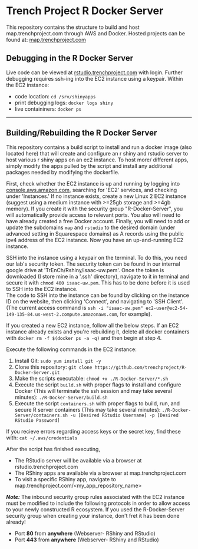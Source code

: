 # Trench Project R Docker Server
This repository contains the structure to build and host map.trenchproject.com through AWS and Docker.
Hosted projects can be found at: [map.trenchproject.com](https://map.trenchproject.com)

## Debugging in the R Docker Server
Live code can be viewed at [rstudio.trenchproject.com](rstudio.trenchproject.com) with login.
Further debugging requires ssh-ing into the EC2 instance using a keypair. Within the EC2 instance:
- code location: `cd /srv/shinyapps`
- print debugging logs: `docker logs shiny`
- live containiners: `docker ps`

---

## Building/Rebuilding the R Docker Server
This repository contains a build script to install and run a docker image (also located here) that will create and configure an r shiny and rstudio server to host various r shiny apps on an ec2 instance. To host more/ different apps, simply modify the apps pulled by the script and install any additional packages needed by modifying the dockerfile.  

First, check whether the EC2 instance is up and running by logging into [console.aws.amazon.com](https://us-west-2.console.aws.amazon.com/console/home?region=us-west-2), searching for 'EC2' services, and checking under 'Instances.' If no instance exists, create a new Linux 2 EC2 instance (suggest using a medium instance with >=25gb storage and >=4gb memory). If you create it with the security group "R-Docker-Server", you will automatically provide access to relevant ports. You also will need to have already created a free Docker account. Finally, you will need to add or update the subdomains `map` and `rstudio` to the desired domain (under advanced setting in Squarespace domains) as A records using the public ipv4 address of the EC2 instance. Now you have an up-and-running EC2 instance.

SSH into the instance using a keypair on the terminal. To do this, you need our lab's security token. The security token can be found in our internal google drive at 'TrEnCh/Rshiny/isaac-uw.pem'. Once the token is downloaded (I store mine in a '.ssh' directory), navigate to it in terminal and secure it with ```chmod 400 isaac-uw.pem```. This has to be done before it is used to SSH into the EC2 instance.  
The code to SSH into the instance can be found by clicking on the instance ID on the website, then clicking 'Connect', and navigating to 'SSH Client'. (The current access command is ``` ssh -i "isaac-uw.pem" ec2-user@ec2-54-149-135-84.us-west-2.compute.amazonaws.com ```, for example). 

If you created a new EC2 instance, follow all the below steps. If an EC2 instance already exists and you're rebuilding it, delete all docker containers with ```docker rm -f $(docker ps -a -q)``` and then begin at step 4.

Execute the following commands in the EC2 instance:
1. Install Git: 
`sudo yum install git -y`
2. Clone this repository: 
`git clone https://github.com/trenchproject/R-Docker-Server.git`
3. Make the scripts executable: 
`chmod +x ./R-Docker-Server/*.sh`
4. Execute the script `build.sh` with proper flags to install and configure Docker (This will terminate the ssh session and may take several minutes): 
`./R-Docker-Server/build.sh`
5. Execute the script `containers.sh` with proper flags to build, run, and secure R server containers (This may take several minutes): 
`./R-Docker-Server/containers.sh -u [Desired RStudio Username] -p [Desired RStudio Password]` 

If you recieve errors regarding access keys or the secret key, find these with:
`cat ~/.aws/credentials`

After the script has finished executing, 
- The RStudio server will be available via a browser at rstudio.trenchproject.com
- The RShiny apps are available via a browser at map.trenchproject.com
- To visit a specific RShiny app, navigate to map.trenchproject.com/<my_app_repository_name>

***Note:*** The inbound security group rules associated with the EC2 instance must be modified to include the following protocols in order to allow access to your newly constructed R ecosystem. If you used the R-Docker-Server security group when creating your instance, don't fret it has been done already!
- Port **80** from **anywhere** (Webserver- RShiny and RStudio)
- Port **443** from **anywhere** (Webserver- RShiny and RStudio)
